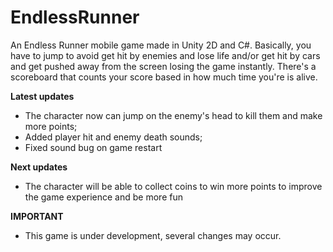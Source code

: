 # EndlessRunner
An Endless Runner mobile game made in Unity 2D and C#.
Basically, you have to jump to avoid get hit by enemies and lose life and/or get hit by cars and get pushed away from the screen losing the game instantly. 
There's a scoreboard that counts your score based in how much time you're is alive.

**Latest updates**
- The character now can jump on the enemy's head to kill them and make more points;
- Added player hit and enemy death sounds;
- Fixed sound bug on game restart

**Next updates**
- The character will be able to collect coins to win more points to improve the game experience and be more fun

**IMPORTANT**
- This game is under development, several changes may occur.
